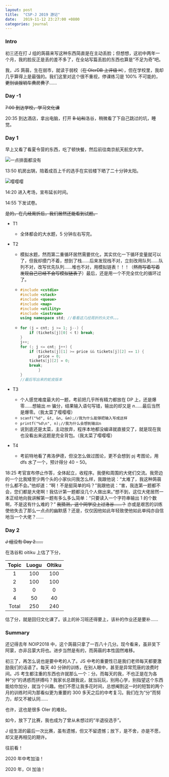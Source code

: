 ```yaml
---
layout: post
title:  "CSP-J 2019 游记"
date:   2019-11-12 23:27:00 +0800
categories: journal
---
```

### Intro
初三还在打 J 组的蒟蒻来写这种东西简直是在主动丢脸；但想想，这初中两年一个月，我的脸反正是丢的差不多了，在全站写篇丢脸的东西也算是“不足为奇”吧。

我，JS 蒟蒻，生在弱市，就读于弱校（~~在 OIerDB 上评级 H~~），但在学校里，我却几乎算得上是最强的。我们这里对这个很不重视，停课练习是 100% 不可能的，~~更别谈报销车费房费了~~……

### Day -1
~~7:00 到达学校，学习文化课~~

20:35 到达酒店，拿出电脑，打开 ~~B 站和~~洛谷，稍微看了下自己跳过的坑，睡觉。

### Day 1
早上又看了看夏令营的东西，吃了顿快餐，然后前往南京航天航空大学。

![一点排面都没有](https://i.loli.net/2019/11/22/YTOPKH25XMqnSvh.jpg)

13:50 机房出锅，陪着成百上千的选手在实验楼下晒了二十分钟太阳。

![嘤嘤嘤](https://i.loli.net/2019/11/22/jtyOwVopRLI4Une.jpg)

14:20 进入考场，宣布延长时间。

14:55 下发试卷。

~~是的，在几经周折后，我们居然还能看到试题。~~

- T1
	- 全体都会的大水题，5 分钟左右写完。
- T2
	- 模拟水题，然而第二重循环居然需要优化，其实优化一下循环变量就可以了，但我却摸门不着，想到了栈……后来发现栈不对，立刻改用队列……队列不对，改写优先队列……堆也不对，用模拟链表！！！（~~然而写着写着发现自己已经不会写模拟链表了~~）最后，还是用一个不完全优化的循环过了。
	- ```cpp
	  #include <cstdio>
	  #include <stack>
	  #include <queue>
	  #include <map>
	  #include <utility>
	  #include <iostream>
	  using namespace std; //看看这几经周折的头文件。。。
	  ```
	- ```cpp
	  for (j = cnt; j >= 1; j--) {
	      if (tickets[j][0] < t) break;
	  }
	  j++;
	  for (; j <= cnt; j++) {
	      if (tickets[j][1] >= price && tickets[j][2] == 1) {
	          price = 0;
		  tickets[j][2] = 0;
		  break;
              }
	  }
  	  //最后写出来的蛇皮版本
  	  ```

- T3
	- 个人感觉难度最大的一题，考前把几乎所有精力都放在 DP 上，还是爆零……想输出 $m$ 骗分，结果输入语句写错，输出的却又是 $n$……最后当然是爆零。（我太菜了嘤嘤嘤）
	- `scanf("%d", &t, &n, &m);//我为什么能够把输入写成这样`
	- `printf("%d\n", n);//我为什么会想到输出n`
	- 说到底还是太菜，主动放弃，程序本地都没编译就直接交了，就是现在我也没看出来这题是完全背包。（我太菜了嘤嘤嘤）

- T4
	- 考前特地看了弗洛伊德，但没怎么做过图论，更不会想到 pj 考图论，用 dfs 水了一个，预计得分 $40-50$。

18:25 考官宣布停止作答，全体起立，收程序。我便和周围的大佬们交流。我旁边的一个比我矮至少两个头的小家伙问我怎么样，我跟他说：“太难了，我这种蒟蒻什么都不会。”他却道：“啊！不是挺简单的吗？”我跟他说：“害，我连第一题都不会，您们都是大佬啊！我估计第一题都没几个人做出来。”想不到，这位大佬居然一本正经地向我讲解第一题有多么多么简单：“只要读入一个字符串输出 1 的个数啊，不是这有什么难的？” ~~我猜测，这个同学没上过洛谷……？~~ 亦或是艰苦的训练使他失去了那么一点点的幽默感？还是，仅仅因他如此年轻致使他如此单纯亦自信地当一个大佬？……
### Day 2
~~J 组没有 Day 2……~~

在洛谷和 oitiku 上估了下分，

| Topic | Luogu | OItiku |
| :-----------: | :-----------: | :-----------: |
| 1 | 100 | 100 |
| 2 | 100 | 100 |
| 3 | 0 | 0 |
| 4 | 50 | 40 |
| Total | 250 | 240 |

估了分，就是回归文化课了。该上的补习班还得要上，该补的作业还是要补……

### Summary
还记得去年 NOIP2018 中，这个蒟蒻只拿了一百八十几分。现今看来，虽非吴下阿蒙，亦非吕蒙大将也。进步当然是有的，而蒟蒻的本性固然难移。

初三了，再怎么说也是要中考的人了。JS 中考的重要性已是我们老师每天都要激励我们的话语了。每天 40 分钟的训练，在别人眼中，甚至是异常荒唐的浪费时间。JS 考生都注重的东西也许就那么一个：分。而每天的我，不也正是在为各种“分”的诱惑而拼搏吗？我家长总跟我说，就当玩玩，别用心学，别指望这个东西能给你加分，就当个兴趣。他们不愿让我多花时间，总想阉割这一时的短暂的两个月的训练时间为那看似更为重要的 300 多天之后的中考复习。我们在为“分”而努力，却又不被认同……

也许，这也是很多 OIer 的难处。

如今，放下了比赛，我也成为了曾从未想过的“半退役选手”。

J 组生涯的最后一次比赛，虽有遗憾，但又不留遗憾；放下，是不舍，亦是不愿，却又是再相见的期许。

往前看！

$2020$ 年中考加油！

$2020$ 年，OI 加油！
